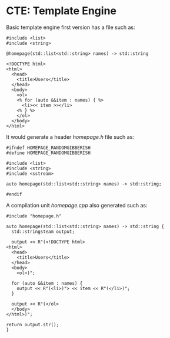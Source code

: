 CTE: Template Engine
========================

Basic template engine first version has a file such as:


    #include <list>
    #include <string>

    @homepage(std::list<std::string> names) -> std::string
  
    <!DOCTYPE html>
    <html>
      <head>
        <title>Users</title>
      </head>
      <body>
        <ol>
        <% for (auto &&item : names) { %>
          <li><< item >></li>
        <% } %>
        </ol>
      </body>
    </html>
    

It would generate a header *homepage.h* file such as:

    #ifndef HOMEPAGE_RANDOMGIBBERISH
    #define HOMEPAGE_RANDOMGIBBERISH

    #include <list>
    #include <string>
    #include <sstream>

    auto homepage(std::list<std::string> names) -> std::string;

    #endif

A compilation unit *homepage.cpp* also generated such as:

    #include "homepage.h"

    auto homepage(std::list<std::string> names) -> std::string {
      std::stringsteam output;

      output << R"(<!DOCTYPE html>
    <html>
      <head>
        <title>Users</title>
      </head>
      <body>
        <ol>)";

      for (auto &&item : names) {
        output << R"(<li>)"> << item << R"(</li>)";
      }

      output << R"(</ol>
      </body>
    </html>)";

    return output.str();
    }

